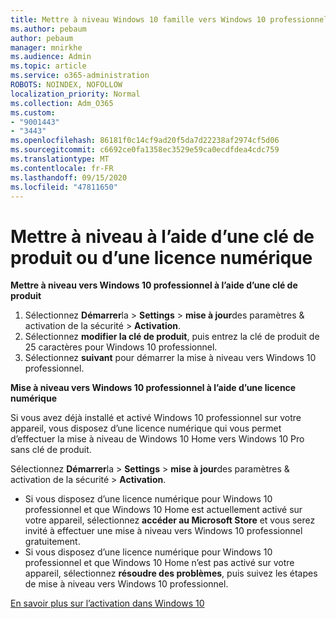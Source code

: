 ```yaml
---
title: Mettre à niveau Windows 10 famille vers Windows 10 professionnel
ms.author: pebaum
author: pebaum
manager: mnirkhe
ms.audience: Admin
ms.topic: article
ms.service: o365-administration
ROBOTS: NOINDEX, NOFOLLOW
localization_priority: Normal
ms.collection: Adm_O365
ms.custom:
- "9001443"
- "3443"
ms.openlocfilehash: 86181f0c14cf9ad20f5da7d22238af2974cf5d06
ms.sourcegitcommit: c6692ce0fa1358ec3529e59ca0ecdfdea4cdc759
ms.translationtype: MT
ms.contentlocale: fr-FR
ms.lasthandoff: 09/15/2020
ms.locfileid: "47811650"
---
```

# <a name="upgrade-using-either-a-product-key-or-a-digital-license"></a>Mettre à niveau à l’aide d’une clé de produit ou d’une licence numérique

**Mettre à niveau vers Windows 10 professionnel à l’aide d’une clé de produit**

1. Sélectionnez **Démarrer**la  >  **Settings**  >  **mise à jour**des paramètres & activation de la sécurité  >  **Activation**.
2. Sélectionnez **modifier la clé de produit**, puis entrez la clé de produit de 25 caractères pour Windows 10 professionnel.
3. Sélectionnez **suivant** pour démarrer la mise à niveau vers Windows 10 professionnel.

**Mise à niveau vers Windows 10 professionnel à l’aide d’une licence numérique**

Si vous avez déjà installé et activé Windows 10 professionnel sur votre appareil, vous disposez d’une licence numérique qui vous permet d’effectuer la mise à niveau de Windows 10 Home vers Windows 10 Pro sans clé de produit.

Sélectionnez **Démarrer**la  >  **Settings**  >  **mise à jour**des paramètres & activation de la sécurité  >  **Activation**.

- Si vous disposez d’une licence numérique pour Windows 10 professionnel et que Windows 10 Home est actuellement activé sur votre appareil, sélectionnez **accéder au Microsoft Store** et vous serez invité à effectuer une mise à niveau vers Windows 10 professionnel gratuitement.
- Si vous disposez d’une licence numérique pour Windows 10 professionnel et que Windows 10 Home n’est pas activé sur votre appareil, sélectionnez **résoudre des problèmes**, puis suivez les étapes de mise à niveau vers Windows 10 professionnel.

[En savoir plus sur l’activation dans Windows 10](https://support.microsoft.com/help/12440)